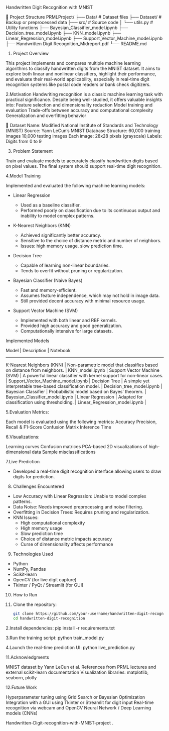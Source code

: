 Handwritten Digit Recognition with MNIST

📁 Project Structure
PRMLProject/
├── Data/                            # Dataset files
├── Dataset/                         # Backup or preprocessed data
├── src/                             # Source code
│   └── utils.py                     # Utility functions
├── Bayesian_Classifier_model.ipynb
├── Decision_tree_model.ipynb
├── KNN_model.ipynb
├── Linear_Regression_model.ipynb
├── Support_Vector_Machine_model.ipynb
├── Handwritten Digit Recognition_Midreport.pdf
└── README.md

1. Project Overview

This project implements and compares multiple machine learning algorithms to classify handwritten digits from the MNIST dataset. It aims to explore both linear and nonlinear classifiers, highlight their performance, and evaluate their real-world applicability, especially in real-time digit recognition systems like postal code readers or bank check digitizers.

2.Motivation
Handwriting recognition is a classic machine learning task with practical significance. Despite being well-studied, it offers valuable insights into:
Feature selection and dimensionality reduction
Model training and evaluation
Trade-offs between accuracy and computational complexity
Generalization and overfitting behavior


📂 Dataset
Name: Modified National Institute of Standards and Technology (MNIST)
Source: Yann LeCun’s MNIST Database
Structure:
60,000 training images
10,000 testing images
Each image: 28x28 pixels (grayscale)
Labels: Digits from 0 to 9

3. Problem Statement

Train and evaluate models to accurately classify handwritten digits based on pixel values. The final system should support real-time digit recognition.

4.Model Training

Implemented and evaluated the following machine learning models:

- Linear Regression 
  - Used as a baseline classifier.
  - Performed poorly on classification due to its continuous output and inability to model complex patterns.

- K-Nearest Neighbors (KNN) 
  - Achieved significantly better accuracy.
  - Sensitive to the choice of distance metric and number of neighbors.
  - Issues: high memory usage, slow prediction time.

- Decision Tree 
  - Capable of learning non-linear boundaries.
  - Tends to overfit without pruning or regularization.

- Bayesian Classifier (Naive Bayes)  
  - Fast and memory-efficient.
  - Assumes feature independence, which may not hold in image data.
  - Still provided decent accuracy with minimal resource usage.

- Support Vector Machine (SVM)  
  - Implemented with both linear and RBF kernels.
  - Provided high accuracy and good generalization.
  - Computationally intensive for large datasets.

Implemented Models

Model                        | Description                                                            | Notebook
___________________________________________________________________________________________________________________________________________
K-Nearest Neighbors (KNN)    | Non-parametric model that classifies based on distance from neighbors. | KNN_model.ipynb                    |
Support Vector Machine (SVM) | A powerful linear classifier with kernel support for non-linear cases. | Support_Vector_Machine_model.ipynb |
Decision Tree                | A simple yet interpretable tree-based classification model.            | Decision_tree_model.ipynb          |
Bayesian Classifier          | Probabilistic model based on Bayes’ theorem.                           | Bayesian_Classifier_model.ipynb    |
Linear Regression            | Adapted for classification using thresholding.                         | Linear_Regression_model.ipynb      |  

5.Evaluation Metrics:

Each model is evaluated using the following metrics:
Accuracy
Precision, Recall & F1-Score
Confusion Matrix
Inference Time

6.Visualizations:

Learning curves
Confusion matrices
PCA-based 2D visualizations of high-dimensional data
Sample misclassifications

7.Live Prediction
- Developed a real-time digit recognition interface allowing users to draw digits for prediction.

8. Challenges Encountered

- Low Accuracy with Linear Regression: Unable to model complex patterns.
- Data Noise: Needs improved preprocessing and noise filtering.
- Overfitting in Decision Trees: Requires pruning and regularization.
- KNN Issues:
  - High computational complexity
  - High memory usage
  - Slow prediction time
  - Choice of distance metric impacts accuracy
  - Curse of dimensionality affects performance
    
9. Technologies Used

- Python
- NumPy, Pandas
- Scikit-learn
- OpenCV (for live digit capture)
- Tkinter / PyQt / Streamlit (for GUI)

10. How to Run

1. Clone the repository:
   ```bash
   git clone https://github.com/your-username/handwritten-digit-recognition.git
   cd handwritten-digit-recognition
   
2.Install dependencies:
pip install -r requirements.txt

3.Run the training script:
python train_model.py

4.Launch the real-time prediction UI:
python live_prediction.py

11.Acknowledgments

MNIST dataset by Yann LeCun et al.
References from PRML lectures and external scikit-learn documentation
Visualization libraries: matplotlib, seaborn, plotly

12.Future Work

Hyperparameter tuning using Grid Search or Bayesian Optimization
Integration with a GUI using Tkinter or Streamlit for digit input
Real-time recognition via webcam and OpenCV
Neural Network / Deep Learning models (CNNs)

Handwritten-Digit-recognition-with-MNIST-project .

